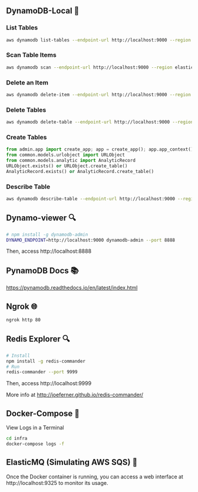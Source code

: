 ## DynamoDB-Local 💾
### List Tables
```bash
aws dynamodb list-tables --endpoint-url http://localhost:9000 --region elasticmq
```

### Scan Table Items
```bash
aws dynamodb scan --endpoint-url http://localhost:9000 --region elasticmq --table-name urls
```

### Delete an Item
```bash
aws dynamodb delete-item --endpoint-url http://localhost:9000 --region elasticmq --table-name urls --key '{"id": {"S": "1"}}'
```

### Delete Tables
```bash
aws dynamodb delete-table --endpoint-url http://localhost:9000 --region elasticmq --table-name urls
```

### Create Tables
```python
from admin.app import create_app; app = create_app(); app.app_context().push()
from common.models.urlobject import URLObject
from common.models.analytic import AnalyticRecord
URLObject.exists() or URLObject.create_table()
AnalyticRecord.exists() or AnalyticRecord.create_table()
```

### Describe Table
```bash
aws dynamodb describe-table --endpoint-url http://localhost:9000 --region elasticmq --table-name urls
```

## Dynamo-viewer 🔍
```bash
# npm install -g dynamodb-admin
DYNAMO_ENDPOINT=http://localhost:9000 dynamodb-admin --port 8888
```
Then, access http://localhost:8888

## PynamoDB Docs 📚
https://pynamodb.readthedocs.io/en/latest/index.html

## Ngrok 🌐
```bash
ngrok http 80
```

## Redis Explorer 🔍
```bash
# Install
npm install -g redis-commander
# Run
redis-commander --port 9999
```
Then, access http://localhost:9999

More info at http://joeferner.github.io/redis-commander/

## Docker-Compose 🐳
View Logs in a Terminal
```bash
cd infra
docker-compose logs -f
```

## ElasticMQ (Simulating AWS SQS) 🤖
Once the Docker container is running, you can access a web interface at http://localhost:9325 to monitor its usage.